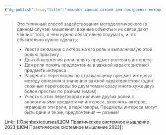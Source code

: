 ```yaml
---
{"dg-publish":true,"title":"чеклист важных связей для построения методологии","tags":["quotes"],"date":"2023-03-07T10:19:01+04:00","modified_at":"2023-06-23T16:40:22+03:00","alias":"чеклист важных связей для построения методологии","dg-path":"/quotes/202303071019.md","permalink":"/quotes/202303071019/","dgPassFrontmatter":true}
---
```



> Это типичный способ задействования методологического (в данном случае) мышления: важные объекты и их связи дают чеклист того, о чём нужно обязательно подумать, и что обязательно нужно сделать:
> -   Увести внимание с актёра на его роль и выполняемую этой ролью практику
> -   Для обнаружения роли понять предмет ролевого интереса
> -   Для роли понять предпочтение в важной характеристике/предмете интереса
> -   Разделить переговоры по отражающему предмет интереса методу описания и значению важной характеристики (одни сложные переговоры по двум темам сразу много хуже двух более простых по разным темам)
> -   Учесть в этих переговорах наличие других ролей с аналогичными предметами интереса, включить актёров, играющих эти роли, в переговоры. Предметы интереса могут быть одни и те же, предпочтения — разные!

Link:: [[Openbox/courses/ШСМ Практическое системное мышление 2023|ШСМ Практическое системное мышление 2023]]
